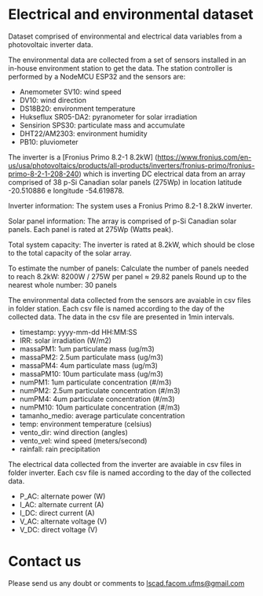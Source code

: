 Electrical and environmental dataset
====================================

Dataset comprised of environmental and electrical data variables from a photovoltaic inverter data. 

The environmental data are collected from a set of sensors installed in an in-house environment station to get the data. The station controller is performed by a NodeMCU ESP32 and the sensors are: 
- Anemometer SV10: wind speed
- DV10: wind direction
- DS18B20: environment temperature 
- Hukseflux SR05-DA2: pyranometer for solar irradiation
- Sensirion SPS30: particulate mass and accumulate
- DHT22/AM2303: environment humidity
- PB10: pluviometer 

The inverter is a [Fronius Primo 8.2-1 8.2kW] (https://www.fronius.com/en-us/usa/photovoltaics/products/all-products/inverters/fronius-primo/fronius-primo-8-2-1-208-240) which is inverting DC electrical data from an array comprised of 38 p-Si Canadian solar panels (275Wp) in location latitude -20.510886 e longitude -54.619878.

Inverter information:
The system uses a Fronius Primo 8.2-1 8.2kW inverter.

Solar panel information:
The array is comprised of p-Si Canadian solar panels.
Each panel is rated at 275Wp (Watts peak).

Total system capacity:
The inverter is rated at 8.2kW, which should be close to the total capacity of the solar array.


To estimate the number of panels:
Calculate the number of panels needed to reach 8.2kW:
8200W / 275W per panel ≈ 29.82 panels
Round up to the nearest whole number: 30 panels

The environmental data collected from the sensors are avaiable in csv files in folder station. Each csv file is named according to the day of the collected data. The data in the csv file are presented in 1min intervals.
- timestamp: yyyy-mm-dd HH:MM:SS
- IRR: solar irradiation (W/m2)
- massaPM1: 1um particulate mass (ug/m3)
- massaPM2: 2.5um particulate mass (ug/m3)
- massaPM4: 4um particulate mass (ug/m3)
- massaPM10: 10um particulate mass (ug/m3)
- numPM1: 1um particulate concentration (#/m3)
- numPM2: 2.5um particulate concentration (#/m3)
- numPM4: 4um particulate concentration (#/m3)
- numPM10:	10um particulate concentration (#/m3)
- tamanho_medio: average particulate concentration
- temp: environment temperature (celsius)
- vento_dir: wind direction (angles)
- vento_vel: wind speed (meters/second)
- rainfall: rain precipitation

The electrical data collected from the inverter are avaiable in csv files in folder inverter. Each csv file is named according to the day of the collected data.

- P_AC: alternate power (W)
- I_AC: alternate current (A)
- I_DC: direct current (A)	
- V_AC: alternate voltage (V)	
- V_DC: direct voltage (V)

Contact us
=========================
Please send us any doubt or comments to lscad.facom.ufms@gmail.com
